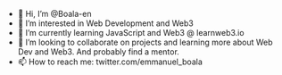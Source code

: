 - 👋 Hi, I’m @Boala-en
- 👀 I’m interested in Web Development and Web3
- 🌱 I’m currently learning JavaScript and Web3 @ learnweb3.io
- 💞️ I’m looking to collaborate on projects and learning more about Web Dev and Web3. And probably find a mentor.
- 📫 How to reach me: twitter.com/emmanuel_boala

<!---
Boala-en/Boala-en is a ✨ special ✨ repository because its `README.md` (this file) appears on your GitHub profile.
You can click the Preview link to take a look at your changes.
--->
